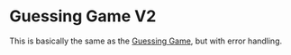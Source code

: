 # Guessing Game V2

This is basically the same as the [Guessing Game](../2-guessing-game/README.md), but with error handling.
